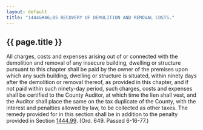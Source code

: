 ```yaml
---
layout: default 
title: "1444&#46;05 RECOVERY OF DEMOLITION AND REMOVAL COSTS."
---
```


{{ page.title }}
----------------

All charges, costs and expenses arising out of or connected with the
demolition and removal of any insecure building, dwelling or structure
pursuant to this chapter shall be paid by the owner of the premises upon
which any such building, dwelling or structure is situated, within
ninety days after the demolition or removal thereof, as provided in this
chapter, and if not paid within such ninety-day period, such charges,
costs and expenses shall be certified to the County Auditor, at which
time the lien shall vest, and the Auditor shall place the same on the
tax duplicate of the County, with the interest and penalties allowed by
law, to be collected as other taxes. The remedy provided for in this
section shall be in addition to the penalty provided in Section
[1444.99](574db83a.html). (Ord. 649. Passed 6-16-77.)
